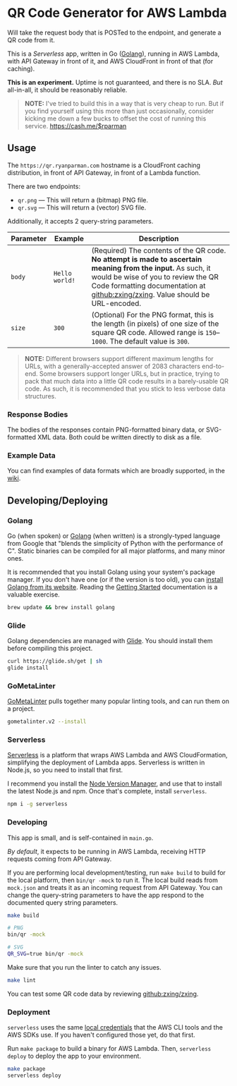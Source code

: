 # QR Code Generator for AWS Lambda

Will take the request body that is POSTed to the endpoint, and generate a QR code from it.

This is a _Serverless_ app, written in Go ([Golang]), running in AWS Lambda, with API Gateway in front of it, and AWS CloudFront in front of that (for caching).

**This is an experiment.** Uptime is not guaranteed, and there is no SLA. _But_ all-in-all, it should be reasonably reliable.

> **NOTE:** I've tried to build this in a way that is very cheap to run. But if you find yourself using this more than just occasionally, consider kicking me down a few bucks to offset the cost of running this service. <https://cash.me/$rparman>

## Usage

The `https://qr.ryanparman.com` hostname is a CloudFront caching distribution, in front of API Gateway, in front of a Lambda function.

There are two endpoints:

* `qr.png` — This will return a (bitmap) PNG file.
* `qr.svg` — This will return a (vector) SVG file.

Additionally, it accepts 2 query-string parameters.

| Parameter | Example | Description |
| --------- | ------- | ----------- |
| `body` | `Hello world!` | (Required) The contents of the QR code. **No attempt is made to ascertain meaning from the input.** As such, it would be wise of you to review the QR Code formatting documentation at [github:zxing/zxing](https://github.com/zxing/zxing/wiki/Barcode-Contents). Value should be URL-encoded. |
| `size` | `300` | (Optional) For the PNG format, this is the length (in pixels) of one size of the square QR code. Allowed range is `150`–`1000`. The default value is `300`. |

> **NOTE:** Different browsers support different maximum lengths for URLs, with a generally-accepted answer of 2083 characters end-to-end. Some browsers support longer URLs, but in practice, trying to pack that much data into a little QR code results in a barely-usable QR code. As such, it is recommended that you stick to less verbose data structures.

### Response Bodies

The bodies of the responses contain PNG-formatted binary data, or SVG-formatted XML data. Both could be written directly to disk as a file.

### Example Data

You can find examples of data formats which are broadly supported, in the [wiki](https://github.com/skyzyx/lambda-qr/wiki).

## Developing/Deploying

### Golang

Go (when spoken) or [Golang] (when written) is a strongly-typed language from Google that "blends the simplicity of Python with the performance of C". Static binaries can be compiled for all major platforms, and many minor ones.

It is recommended that you install Golang using your system's package manager. If you don't have one (or if the version is too old), you can [install Golang from its website](https://golang.org/doc/install). Reading the [Getting Started](https://golang.org/doc/) documentation is a valuable exercise.

```bash
brew update && brew install golang
```

### Glide

Golang dependencies are managed with [Glide]. You should install them before compiling this project.

```bash
curl https://glide.sh/get | sh
glide install
```

### GoMetaLinter

[GoMetaLinter] pulls together many popular linting tools, and can run them on a project.

```bash
gometalinter.v2 --install
```

### Serverless

[Serverless] is a platform that wraps AWS Lambda and AWS CloudFormation, simplifying the deployment of Lambda apps. Serverless is written in Node.js, so you need to install that first.

I recommend you install the [Node Version Manager][nvm], and use that to install the latest Node.js and npm. Once that's complete, install `serverless`.

```bash
npm i -g serverless
```

### Developing

This app is small, and is self-contained in `main.go`.

_By default_, it expects to be running in AWS Lambda, receiving HTTP requests coming from API Gateway.

If you are performing local development/testing, run `make build` to build for the local platform, then `bin/qr -mock` to run it. The local build reads from `mock.json` and treats it as an incoming request from API Gateway. You can change the query-string parameters to have the app respond to the documented query string parameters.

```bash
make build

# PNG
bin/qr -mock

# SVG
QR_SVG=true bin/qr -mock
```

Make sure that you run the linter to catch any issues.

```bash
make lint
```

You can test some QR code data by reviewing [github:zxing/zxing](https://github.com/zxing/zxing/wiki/Barcode-Contents).

### Deployment

`serverless` uses the same [local credentials](https://docs.aws.amazon.com/cli/latest/topic/config-vars.html) that the AWS CLI tools and the AWS SDKs use. If you haven't configured those yet, do that first.

Run `make package` to build a binary for AWS Lambda. Then, `serverless deploy` to deploy the app to your environment.

```bash
make package
serverless deploy
```

  [Glide]: https://glide.sh
  [Golang]: https://golang.org
  [GoMetaLinter]: https://github.com/alecthomas/gometalinter
  [nvm]: https://github.com/creationix/nvm
  [Serverless]: https://serverless.com/framework/docs/getting-started/
